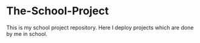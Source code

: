 # The-School-Project
This is my school project repository. Here I deploy projects which are done by me in school.
